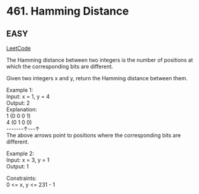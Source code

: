 # 461. Hamming Distance

## EASY

[LeetCode](https://leetcode.cn/problems/hamming-distance/)

The Hamming distance between two integers is the number of positions at which the corresponding bits are different.

Given two integers x and y, return the Hamming distance between them.

 
Example 1:\
Input: x = 1, y = 4\
Output: 2\
Explanation:\
1   (0 0 0 1)\
4   (0 1 0 0)\
-------↑---↑\
The above arrows point to positions where the corresponding bits are different.

Example 2:\
Input: x = 3, y = 1\
Output: 1
 

Constraints:\
0 <= x, y <= 231 - 1
